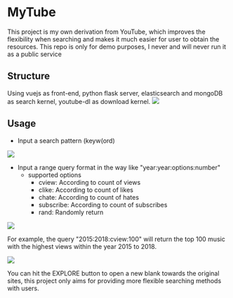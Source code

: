 # MyTube
This project is my own derivation from YouTube, which improves the flexibility when searching and makes it much easier for user to obtain the resources. This repo is only for demo purposes, I never and will never run it as a public service


## Structure
Using vuejs as front-end, python flask server, elasticsearch and mongoDB as search kernel, youtube-dl as download kernel.
![](https://i.imgur.com/tRwUMZj.png)

## Usage
* Input a search pattern (keyw(ord)

![](https://i.imgur.com/Ppl7klg.png)
* Input a range query format in the way like "year:year:options:number"
  * supported options
    * cview: According to count of views
    * clike: According to count of likes
    * chate: According to count of hates
    * subscribe: According to count of subscribes
    * rand: Randomly return

![](https://i.imgur.com/FfC8tQd.png)

  For example, the query "2015:2018:cview:100" will return the top 100 music with the highest views within the year 2015 to 2018.

![](https://i.imgur.com/LrFHg9W.png)

  You can hit the EXPLORE button to open a new blank towards the original sites, this project only aims for providing more flexible searching methods with users.
